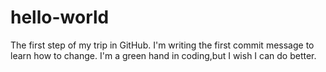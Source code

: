 # hello-world
The first step of my trip in GitHub.
I'm writing the first commit message to learn how to change.
I'm a green hand in coding,but I wish I can do better.
